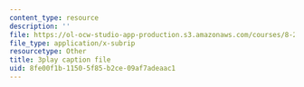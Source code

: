 ```yaml
---
content_type: resource
description: ''
file: https://ol-ocw-studio-app-production.s3.amazonaws.com/courses/8-286-the-early-universe-fall-2013/8fe00f1b11505f85b2ce09af7adeaac1_OtJFD9HNnoc.vtt
file_type: application/x-subrip
resourcetype: Other
title: 3play caption file
uid: 8fe00f1b-1150-5f85-b2ce-09af7adeaac1
---
```

